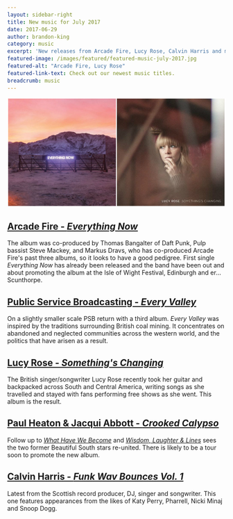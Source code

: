 ```yaml
---
layout: sidebar-right
title: New music for July 2017
date: 2017-06-29
author: brandon-king
category: music
excerpt: 'New releases from Arcade Fire, Lucy Rose, Calvin Harris and more'
featured-image: /images/featured/featured-music-july-2017.jpg
featured-alt: "Arcade Fire, Lucy Rose"
featured-link-text: Check out our newest music titles.
breadcrumb: music
---
```


![Arcade Fire, Lucy Rose](/images/featured/featured-music-july-2017.jpg)

## [Arcade Fire - <cite>Everything Now</cite>](https://suffolk.spydus.co.uk/cgi-bin/spydus.exe/ENQ/OPAC/BIBENQ?BRN=2245244)

The album was co-produced by Thomas Bangalter of Daft Punk, Pulp bassist Steve Mackey, and Markus Dravs, who has co-produced Arcade Fire's past three albums, so it looks to have a good pedigree. First single <cite>Everything Now</cite> has already been released and the band have been out and about promoting the album at the Isle of Wight Festival, Edinburgh and er... Scunthorpe.

## [Public Service Broadcasting - <cite>Every Valley</cite>](https://suffolk.spydus.co.uk/cgi-bin/spydus.exe/ENQ/OPAC/BIBENQ?BRN=2186283)

On a slightly smaller scale PSB return with a third album. <cite>Every Valley</cite> was inspired by the traditions surrounding British coal mining. It concentrates on abandoned and neglected communities across the western world, and the politics that have arisen as a result.

## [Lucy Rose - <cite>Something's Changing</cite>](https://suffolk.spydus.co.uk/cgi-bin/spydus.exe/ENQ/OPAC/BIBENQ?BRN=2178591)

The British singer/songwriter Lucy Rose recently took her guitar and backpacked across South and Central America, writing songs as she travelled and stayed with fans performing free shows as she went. This album is the result.

## [Paul Heaton & Jacqui Abbott - <cite>Crooked Calypso</cite>](https://suffolk.spydus.co.uk/cgi-bin/spydus.exe/ENQ/OPAC/BIBENQ?BRN=2250403)

Follow up to [<cite>What Have We Become</cite>](https://suffolk.spydus.co.uk/cgi-bin/spydus.exe/ENQ/OPAC/BIBENQ?BRN=1588125) and [<cite>Wisdom, Laughter & Lines</cite>](https://suffolk.spydus.co.uk/cgi-bin/spydus.exe/ENQ/OPAC/BIBENQ?BRN=1872927) sees the two former Beautiful South stars re-united. There is likely to be a tour soon to promote the new album.

## [Calvin Harris - <cite>Funk Wav Bounces Vol. 1</cite>](https://suffolk.spydus.co.uk/cgi-bin/spydus.exe/ENQ/OPAC/BIBENQ?BRN=2201621)

Latest from the Scottish record producer, DJ, singer and songwriter. This one features appearances from the likes of Katy Perry, Pharrell, Nicki Minaj and Snoop Dogg.
